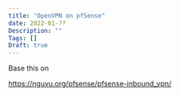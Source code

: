 ```yaml
---
title: "OpenVPN on pfSense"
date: 2022-01-??
Description: ""
Tags: []
Draft: true
---
```


Base this on

https://nguvu.org/pfsense/pfsense-inbound_vpn/
